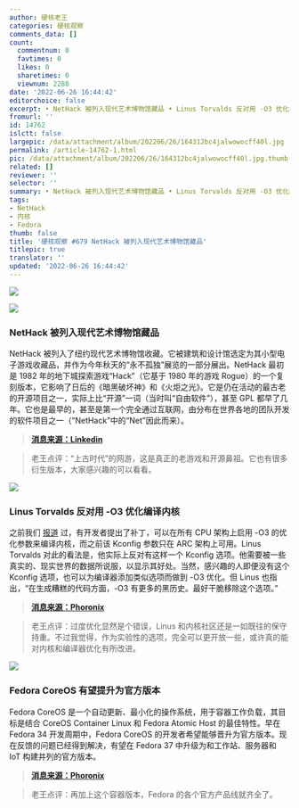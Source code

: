 ```yaml
---
author: 硬核老王
categories: 硬核观察
comments_data: []
count:
  commentnum: 0
  favtimes: 0
  likes: 0
  sharetimes: 0
  viewnum: 2288
date: '2022-06-26 16:44:42'
editorchoice: false
excerpt: • NetHack 被列入现代艺术博物馆藏品 • Linus Torvalds 反对用 -O3 优化编译内核 • Fedora CoreOS 有望提升为官方版本
fromurl: ''
id: 14762
islctt: false
largepic: /data/attachment/album/202206/26/164312bc4jalwowocff40l.jpg
permalink: /article-14762-1.html
pic: /data/attachment/album/202206/26/164312bc4jalwowocff40l.jpg.thumb.jpg
related: []
reviewer: ''
selector: ''
summary: • NetHack 被列入现代艺术博物馆藏品 • Linus Torvalds 反对用 -O3 优化编译内核 • Fedora CoreOS 有望提升为官方版本
tags:
- NetHack
- 内核
- Fedora
thumb: false
title: '硬核观察 #679 NetHack 被列入现代艺术博物馆藏品'
titlepic: true
translator: ''
updated: '2022-06-26 16:44:42'
---
```


![](/data/attachment/album/202206/26/164312bc4jalwowocff40l.jpg)


![](/data/attachment/album/202206/26/164323d7gnceng2lg2p7jt.jpg)


### NetHack 被列入现代艺术博物馆藏品


NetHack 被列入了纽约现代艺术博物馆收藏。它被建筑和设计馆选定为其小型电子游戏收藏品，并作为今年秋天的“永不孤独”展览的一部分展出。NetHack 最初是 1982 年的地下城探索游戏“Hack”（它基于 1980 年的游戏 Rogue）的一个复刻版本，它影响了日后的《暗黑破坏神》和《火炬之光》。它是仍在活动的最古老的开源项目之一，实际上比“开源”一词（当时叫“自由软件”），甚至 GPL 都早了几年。它也是最早的，甚至是第一个完全通过互联网，由分布在世界各地的团队开发的软件项目之一（“NetHack”中的“Net”因此而来）。



> 
> **[消息来源：Linkedin](https://www.linkedin.com/pulse/gaming-night-museum-jean-christophe-collet/)**
> 
> 
> 



> 
> 老王点评：“上古时代”的网游，这是真正的老游戏和开源鼻祖。它也有很多衍生版本，大家感兴趣的可以看看。
> 
> 
> 


![](/data/attachment/album/202206/26/164333wonnkskwpgnotoo1.jpg)


### Linus Torvalds 反对用 -O3 优化编译内核


之前我们 [报道](/article-14749-1.html) 过，有开发者提出了补丁，可以在所有 CPU 架构上启用 -O3 的优化参数来编译内核，而之前该 Kconfig 参数只在 ARC 架构上可用。Linus Torvalds 对此的看法是，他实际上反对有这样一个 Kconfig 选项。他需要被一些真实的、现实世界的数据所说服，以显示其好处。当然，感兴趣的人即便没有这个 Kconfig 选项，也可以为编译器添加类似选项而做到 -O3 优化。但 Linus 也指出，“在生成糟糕的代码方面，-O3 有更多的黑历史。最好干脆移除这个选项。”



> 
> **[消息来源：Phoronix](https://www.phoronix.com/scan.php?page=news_item&px=Linus-Against-O3-Kernel)**
> 
> 
> 



> 
> 老王点评：过度优化显然是个错误，Linus 和内核社区还是一如既往的保守持重。不过我觉得，作为实验性的选项，完全可以更开放一些，或许真的能对内核和编译器优化有所改进。
> 
> 
> 


![](/data/attachment/album/202206/26/164414ouunubize2uajj2j.jpg)


### Fedora CoreOS 有望提升为官方版本


Fedora CoreOS 是一个自动更新、最小化的操作系统，用于容器工作负载，其目标是结合 CoreOS Container Linux 和 Fedora Atomic Host 的最佳特性。早在 Fedora 34 开发周期中，Fedora CoreOS 的开发者希望能够晋升为官方版本。现在反馈的问题已经得到解决，有望在 Fedora 37 中升级为和工作站、服务器和 IoT 构建并列的官方版本。



> 
> **[消息来源：Phoronix](https://www.phoronix.com/scan.php?page=news_item&px=Fedora-CoreOS-Promotion-Hopes)**
> 
> 
> 



> 
> 老王点评：再加上这个容器版本，Fedora 的各个官方产品线就齐全了。
> 
> 
>